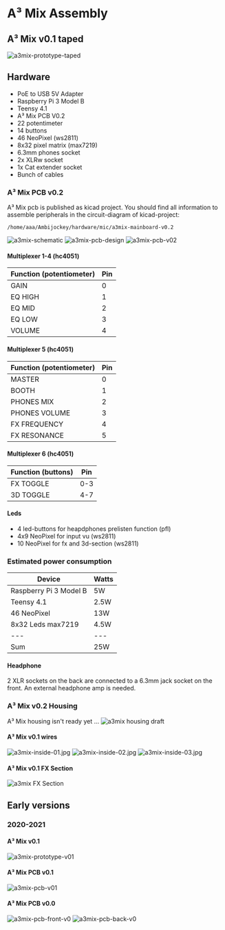 # A³ Mix Assembly
## A³ Mix v0.1 taped
![a3mix-prototype-taped](pics_assembly/v01/a3mix-prototype-taped.jpg)

## Hardware
- PoE to USB 5V Adapter
- Raspberry Pi 3 Model B
- Teensy 4.1
- A³ Mix PCB V0.2 
- 22 potentimeter
- 14 buttons
- 46 NeoPixel (ws2811)
- 8x32 pixel matrix (max7219)
- 6.3mm phones socket
- 2x XLRw socket
- 1x Cat extender socket
- Bunch of cables

### A³ Mix PCB v0.2
A³ Mix pcb is published as kicad project. You should find all information to assemble peripherals in the circuit-diagram of kicad-project:
```
/home/aaa/Ambijockey/hardware/mic/a3mix-mainboard-v0.2
```

![a3mix-schematic](pics_assembly/v01/a3mix-schematic.jpg)
![a3mix-pcb-design](pics_assembly/v01/a3mix-pcb-design.jpg)
![a3mix-pcb-v02](pics_assembly/v01/a3mix-pcb-v02.jpg)

#### Multiplexer 1-4 (hc4051)
Function (potentiometer)| Pin
---|---
GAIN | 0 
EQ HIGH | 1 
EQ MID | 2 
EQ LOW | 3 
VOLUME | 4

#### Multiplexer 5 (hc4051)
Function (potentiometer) | Pin
---|---
MASTER | 0 
BOOTH | 1
PHONES MIX | 2
PHONES VOLUME | 3
FX FREQUENCY | 4
FX RESONANCE | 5

#### Multiplexer 6 (hc4051)
Function (buttons) | Pin
---|---
FX TOGGLE | 0-3
3D TOGGLE | 4-7

#### Leds
- 4 led-buttons for heapdphones prelisten function (pfl)
- 4x9 NeoPixel for input vu (ws2811)
- 10 NeoPixel for fx and 3d-section (ws2811)

### Estimated power consumption
Device | Watts
---|---
Raspberry Pi 3 Model B | 5W
Teensy 4.1 | 2.5W
46 NeoPixel | 13W
8x32 Leds max7219 | 4.5W
---|---
Sum | 25W

#### Headphone
2 XLR sockets on the back are connected to a 6.3mm jack socket on the front. An external headphone amp is needed.

### A³ Mix v0.2 Housing
A³ Mix housing isn't ready yet ...
![a3mix housing draft](pics_assembly/v01/a3mix-housing-draft.jpg)

#### A³ Mix v0.1 wires
![a3mix-inside-01.jpg](pics_assembly/v01/a3mix-inside-01.jpg)
![a3mix-inside-02.jpg](pics_assembly/v01/a3mix-inside-02.jpg)
![a3mix-inside-03.jpg](pics_assembly/v01/a3mix-inside-03.jpg)

#### A³ Mix v0.1 FX Section
![a3mix FX Section](pics_assembly/v01/a3mix-fx-section.jpg)

## Early versions
### 2020-2021
#### A³ Mix v0.1
![a3mix-prototype-v01](pics_assembly/v00/a3mix-prototype-v01.jpg)
#### A³ Mix PCB v0.1
![a3mix-pcb-v01](pics_assembly/v00/a3mix-pcb-v01.jpg)
#### A³ Mix PCB v0.0
![a3mix-pcb-front-v0](pics_assembly/v00/a3mix-pcb-front-v0.jpg)
![a3mix-pcb-back-v0](pics_assembly/v00/a3mix-pcb-back-v0.jpg)

